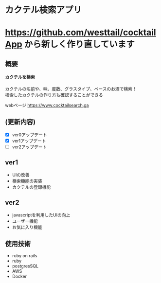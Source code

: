 # カクテル検索アプリ 
# https://github.com/westtail/cocktailApp から新しく作り直しています
## 概要
#### カクテルを検索
カクテルの名前や、味、度数、グラスタイプ、ベースのお酒で検索！  
検索したカクテルの作り方も確認することができる  
  
webページ https://www.cocktailsearch.ga

## (更新内容)
- [x] ver0アップデート
- [x] ver1アップデート
- [ ] ver2アップデート 

## ver1
* UIの改善
* 検索機能の実装
* カクテルの登録機能

## ver2
* javascriptを利用したUIの向上
* ユーザー機能
* お気に入り機能

## 使用技術

* ruby on rails 
* ruby 
* postgresSQL 
* AWS 
* Docker
